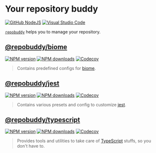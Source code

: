 # Your repository buddy

[![GitHub NodeJS][github-nodejs]][github-action-url]
[![Visual Studio Code][vscode-image]][vscode-url]

[`repobuddy`] helps you to manage your repository.

## [@repobuddy/biome]

[![NPM version][npm-biome-image]][npm-biome-url] [![NPM downloads][downloads-biome-image]][npm-biome-url] [![Codecov][codecov-biome-image]][codecov-biome-url]

> Contains predefined configs for [biome].

## [@repobuddy/jest]

[![NPM version][npm-jest-image]][npm-jest-url] [![NPM downloads][downloads-jest-image]][npm-jest-url] [![Codecov][codecov-jest-image]][codecov-jest-url]

> Contains various presets and config to customize [jest].

## [@repobuddy/typescript]

[![NPM version][npm-ts-image]][npm-ts-url] [![NPM downloads][downloads-ts-image]][npm-ts-url] [![Codecov][codecov-ts-image]][codecov-ts-url]

> Provides tools and utilities to take care of [TypeScript] stuffs, so you don't have to.

[@repobuddy/biome]: ./packages/biome/readme.md
[@repobuddy/jest]: ./packages/jest/readme.md
[@repobuddy/typescript]: ./packages/typescript/readme.md
[biome]: https://biomejs.dev/
[codecov-biome-image]: https://codecov.io/gh/repobuddy/repobuddy/badge.svg?flag=biome
[codecov-biome-url]: https://codecov.io/gh/repobuddy/repobuddy
[codecov-jest-image]: https://codecov.io/gh/repobuddy/repobuddy/badge.svg?flag=jest
[codecov-jest-url]: https://codecov.io/gh/repobuddy/repobuddy
[codecov-ts-image]: https://codecov.io/gh/repobuddy/repobuddy/badge.svg?flag=typescript
[codecov-ts-url]: https://codecov.io/gh/repobuddy/repobuddy
[downloads-biome-image]: https://img.shields.io/npm/dm/@repobuddy/biome.svg?style=flat
[downloads-jest-image]: https://img.shields.io/npm/dm/@repobuddy/jest.svg?style=flat
[downloads-ts-image]: https://img.shields.io/npm/dm/@repobuddy/typescript.svg?style=flat
[github-action-url]: https://github.com/repobuddy/jest/actions/workflows/release.yml
[github-nodejs]: https://github.com/repobuddy/jest/actions/workflows/release.yml/badge.svg
[jest]: https://jestjs.io/
[npm-biome-image]: https://img.shields.io/npm/v/@repobuddy/biome.svg?style=flat
[npm-biome-url]: https://npmjs.org/package/@repobuddy/biome
[npm-jest-image]: https://img.shields.io/npm/v/@repobuddy/jest.svg?style=flat
[npm-jest-url]: https://npmjs.org/package/@repobuddy/jest
[npm-ts-image]: https://img.shields.io/npm/v/@repobuddy/typescript.svg?style=flat
[npm-ts-url]: https://npmjs.org/package/@repobuddy/typescript
[`repobuddy`]: https://www.npmjs.com/package/repobuddy
[typescript]: https://typescriptlang.org/
[vscode-image]: https://img.shields.io/badge/vscode-ready-green.svg
[vscode-url]: https://code.visualstudio.com/
